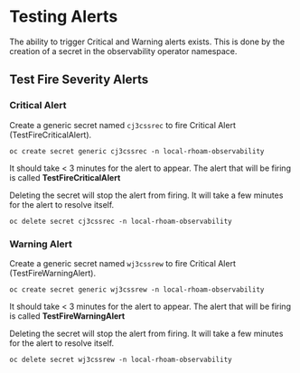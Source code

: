 # Testing Alerts

The ability to trigger Critical and Warning alerts exists.
This is done by the creation of a secret in the observability operator namespace.

## Test Fire Severity Alerts

### Critical Alert
Create a generic secret named `cj3cssrec` to fire Critical Alert (TestFireCriticalAlert).
```shell
oc create secret generic cj3cssrec -n local-rhoam-observability
```
It should take < 3 minutes for the alert to appear.
The alert that will be firing is called **TestFireCriticalAlert**

Deleting the secret will stop the alert from firing.
It will take a few minutes for the alert to resolve itself.  
```shell
oc delete secret cj3cssrec -n local-rhoam-observability
```

### Warning Alert
Create a generic secret named `wj3cssrew` to fire Critical Alert (TestFireWarningAlert).
```shell
oc create secret generic wj3cssrew -n local-rhoam-observability
```
It should take < 3 minutes for the alert to appear.
The alert that will be firing is called **TestFireWarningAlert**

Deleting the secret will stop the alert from firing.
It will take a few minutes for the alert to resolve itself.
```shell
oc delete secret wj3cssrew -n local-rhoam-observability
```